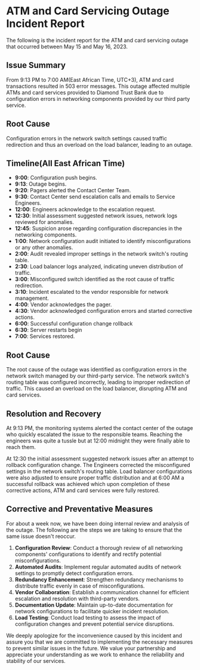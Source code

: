 # ATM and Card Servicing Outage Incident Report
The following is the incident report for the ATM and card servicing outage that occurred between May 15 and May 16, 2023.

## Issue Summary

From 9:13 PM to 7:00 AM(East African Time, UTC+3), ATM and card transactions resulted in 503 error messages. This outage affected multiple ATMs and card services provided to Diamond Trust Bank due to configuration errors in networking components provided by our third party service.

## Root Cause

Configuration errors in the network switch settings caused traffic redirection and thus an overload on the load balancer, leading to an outage.

## Timeline(All East African Time)
* **9:00**: Configuration push begins.
* **9:13**: Outage begins.
* **9:20**: Pagers alerted the Contact Center Team.
* **9:30**: Contact Center send escalation calls and emails to Service Engineers.
* **12:00**: Engineers acknowledge to the escalation request.
* **12:30**: Initial assessment suggested network issues, network logs reviewed for anomalies.
* **12:45**: Suspicion arose regarding configuration discrepancies in the networking components.
* **1:00**: Network configuration audit initiated to identify misconfigurations or any other anomalies.
* **2:00**: Audit revealed improper settings in the network switch's routing table.
* **2:30**: Load balancer logs analyzed, indicating uneven distribution of traffic.
* **3:00**: Misconfigured switch identified as the root cause of traffic redirection.
* **3:10**: Incident escalated to the vendor responsible for network management.
* **4:00**: Vendor acknowledges the pager.
* **4:30**: Vendor acknowledged configuration errors and started corrective actions.
* **6:00**: Successful configuration change rollback
* **6:30**: Server restarts begin
* **7:00**: Services restored.

## Root Cause

The root cause of the outage was identified as configuration errors in the network switch managed by our third-party service. The network switch's routing table was configured incorrectly, leading to improper redirection of traffic. This caused an overload on the load balancer, disrupting ATM and card services.

## Resolution and Recovery

At 9:13 PM, the monitoring systems alerted the contact center of the outage who quickly escalated the issue to the responsible teams. Reaching the engineers was quite a tussle but at 12:00 midnight they were finally able to reach them.

At 12:30 the initial assessment suggested network issues after an attempt to rollback configuration change. The Engineers corrected the misconfigured settings in the network switch's routing table. Load balancer configurations were also adjusted to ensure proper traffic distribution and at 6:00 AM a successful rollback was achieved which upon completion of these corrective actions, ATM and card services were fully restored.

## Corrective and Preventative Measures

For about a week now, we have been doing internal review and analysis of the outage. The following are the steps we are taking to ensure that the same issue doesn't reoccur.

1. **Configuration Review**: Conduct a thorough review of all networking components' configurations to identify and rectify potential misconfigurations.
2. **Automated Audits**: Implement regular automated audits of network settings to promptly detect configuration errors.
3. **Redundancy Enhancement**: Strengthen redundancy mechanisms to distribute traffic evenly in case of misconfigurations.
4. **Vendor Collaboration**: Establish a communication channel for efficient escalation and resolution with third-party vendors.
5. **Documentation Update**: Maintain up-to-date documentation for network configurations to facilitate quicker incident resolution.
6. **Load Testing**: Conduct load testing to assess the impact of configuration changes and prevent potential service disruptions.

We deeply apologize for the inconvenience caused by this incident and assure you that we are committed to implementing the necessary measures to prevent similar issues in the future. We value your partnership and appreciate your understanding as we work to enhance the reliability and stability of our services.
